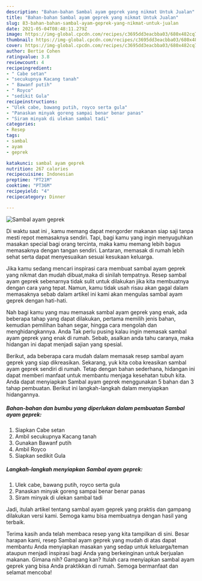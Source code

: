 ```yaml
---
description: "Bahan-bahan Sambal ayam geprek yang nikmat Untuk Jualan"
title: "Bahan-bahan Sambal ayam geprek yang nikmat Untuk Jualan"
slug: 83-bahan-bahan-sambal-ayam-geprek-yang-nikmat-untuk-jualan
date: 2021-05-04T08:48:11.279Z
image: https://img-global.cpcdn.com/recipes/c3695dd3eacbba03/680x482cq70/sambal-ayam-geprek-foto-resep-utama.jpg
thumbnail: https://img-global.cpcdn.com/recipes/c3695dd3eacbba03/680x482cq70/sambal-ayam-geprek-foto-resep-utama.jpg
cover: https://img-global.cpcdn.com/recipes/c3695dd3eacbba03/680x482cq70/sambal-ayam-geprek-foto-resep-utama.jpg
author: Bertie Cohen
ratingvalue: 3.8
reviewcount: 4
recipeingredient:
- " Cabe setan"
- "secukupnya Kacang tanah"
- " Bawanf putih"
- " Royco"
- "sedikit Gula"
recipeinstructions:
- "Ulek cabe, bawang putih, royco serta gula"
- "Panaskan minyak goreng sampai benar benar panas"
- "Siram minyak di ulekan sambal tadi"
categories:
- Resep
tags:
- sambal
- ayam
- geprek

katakunci: sambal ayam geprek 
nutrition: 267 calories
recipecuisine: Indonesian
preptime: "PT21M"
cooktime: "PT36M"
recipeyield: "4"
recipecategory: Dinner

---
```



![Sambal ayam geprek](https://img-global.cpcdn.com/recipes/c3695dd3eacbba03/680x482cq70/sambal-ayam-geprek-foto-resep-utama.jpg)

Di waktu  saat ini , kamu memang dapat mengorder makanan siap saji tanpa mesti repot memasaknya sendiri. Tapi, bagi kamu yang ingin menyuguhkan masakan special bagi orang tercinta, maka kamu memang lebih bagus memasaknya dengan tangan sendiri. Lantaran, memasak di rumah lebih sehat serta dapat menyesuaikan sesuai kesukaan keluarga.

Jika kamu sedang mencari inspirasi cara membuat sambal ayam geprek yang nikmat dan mudah dibuat,maka di sinilah tempatnya. Resep sambal ayam geprek  sebenarnya tidak sulit untuk dilakukan jika kita membuatnya dengan cara yang tepat. Namun, kamu tidak usah risau akan gagal dalam memasaknya 
sebab dalam artikel ini kami akan mengulas sambal ayam geprek dengan hati-hati.  



Nah bagi kamu yang mau memasak sambal ayam geprek yang enak, ada beberapa tahap yang dapat dilakukan, pertama memilih jenis bahan, kemudian pemilihan bahan segar, hingga cara mengolah dan menghidangkannya. Anda Tak perlu pusing kalau ingin memasak sambal ayam geprek yang enak di rumah. Sebab, asalkan anda  tahu caranya, maka hidangan ini dapat menjadi sajian yang spesial.

Berikut, ada beberapa cara mudah dalam memasak resep sambal ayam geprek yang siap dikreasikan. Sekarang, yuk kita coba kreasikan sambal ayam geprek sendiri di rumah. Tetap dengan bahan sederhana, hidangan ini dapat memberi manfaat untuk membantu menjaga kesehatan tubuh kita. Anda dapat menyiapkan Sambal ayam geprek menggunakan 5 bahan dan 3 tahap pembuatan. Berikut ini langkah-langkah dalam menyiapkan hidangannya.

<!--inarticleads1-->

##### Bahan-bahan dan bumbu yang diperlukan dalam pembuatan Sambal ayam geprek:

1. Siapkan  Cabe setan
1. Ambil secukupnya Kacang tanah
1. Gunakan  Bawanf putih
1. Ambil  Royco
1. Siapkan sedikit Gula




<!--inarticleads2-->

##### Langkah-langkah menyiapkan Sambal ayam geprek:

1. Ulek cabe, bawang putih, royco serta gula
1. Panaskan minyak goreng sampai benar benar panas
1. Siram minyak di ulekan sambal tadi




Jadi, itulah artikel tentang  sambal ayam geprek  yang praktis dan gampang dilakukan versi kami. Semoga kamu bisa membuatnya dengan hasil yang terbaik. 

Terima kasih anda telah membaca resep yang kita tampilkan di sini. Besar harapan kami, resep  Sambal ayam geprek yang mudah di atas dapat membantu Anda menyiapkan masakan yang sedap untuk keluarga/teman ataupun menjadi inspirasi bagi Anda yang berkeinginan untuk berjualan makanan. Gimana nih? Gampang kan? Itulah cara menyiapkan sambal ayam geprek yang bisa Anda praktikkan di rumah. Semoga bermanfaat dan selamat mencoba!

